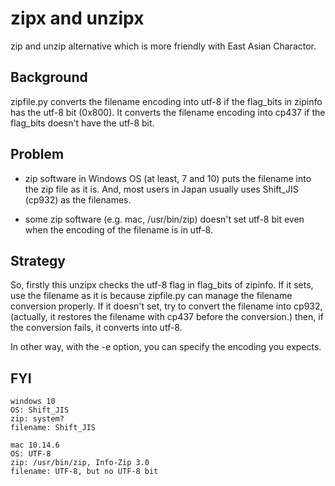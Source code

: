 zipx and unzipx
===============

zip and unzip alternative which is more friendly with East Asian Charactor.

## Background

zipfile.py converts the filename encoding into utf-8 if the flag_bits
in zipinfo has the utf-8 bit (0x800).
It converts the filename encoding into cp437 if the flag_bits doesn't
have the utf-8 bit.

## Problem

- zip software in Windows OS (at least, 7 and 10) puts the filename
  into the zip file as it is.  And, most users in Japan usually uses
  Shift_JIS (cp932) as the filenames.

- some zip software (e.g. mac, /usr/bin/zip) doesn't set utf-8 bit
  even when the encoding of the filename is in utf-8.

## Strategy

So, firstly this unzipx checks the utf-8 flag in flag_bits of zipinfo.
If it sets, use the filename as it is because zipfile.py can manage
the filename conversion properly.
If it doesn't set, try to convert the filename into cp932,
(actually, it restores the filename with cp437 before the conversion.)
then, if the conversion fails, it converts into utf-8.

In other way, with the -e option, you can specify the encoding you expects.

## FYI

```
windows 10
OS: Shift_JIS
zip: system?
filename: Shift_JIS

mac 10.14.6
OS: UTF-8
zip: /usr/bin/zip, Info-Zip 3.0
filename: UTF-8, but no UTF-8 bit
```

